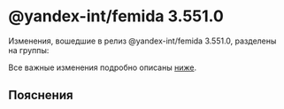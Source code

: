 # @yandex-int/femida 3.551.0

<!-- ЧЕЛОВЕЧЕСКОЕ ВСТУПЛЕНИЕ -->

Изменения, вошедшие в релиз @yandex-int/femida 3.551.0, разделены на группы:

Все важные изменения подробно описаны [ниже](#Пояснения).

## Пояснения

